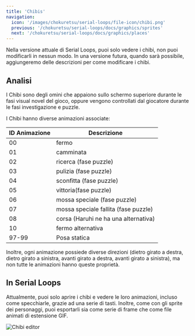 ```yaml
---
title: 'Chibis'
navigation:
  icon: '/images/chokuretsu/serial-loops/file-icon/chibi.png'
  previous: '/chokuretsu/serial-loops/docs/graphics/sprites'
  next: '/chokuretsu/serial-loops/docs/graphics/places'
---
```


Nella versione attuale di Serial Loops, puoi solo vedere i chibi, non puoi modificarli in nessun modo.
In una versione futura, quando sarà possibile, aggiungeremo delle descrizioni per come modificare i chibi.

## Analisi
I Chibi sono degli omini che appaiono sullo schermo superiore durante le fasi visual novel del gioco, oppure vengono controllati dal giocatore
durante le fasi investigazione e puzzle.

I Chibi hanno diverse animazioni associate:

| ID Animazione | Descrizione |
|------------------|-------------|
| 00 | fermo |
| 01 | camminata |
| 02 | ricerca (fase puzzle) |
| 03 | pulizia (fase puzzle) |
| 04 | sconfitta (fase puzzle) |
| 05 | vittoria(fase puzzle) |
| 06 | mossa speciale (fase puzzle) |
| 07 | mossa speciale fallita (fase puzzle) |
| 08 | corsa (Haruhi ne ha una alternativa) |
| 10 | fermo alternativa |
| 97-99 | Posa statica |

Inoltre, ogni animazione possiede diverse direzioni (dietro girato a destra, dietro girato a sinistra, avanti girato a destra, avanti girato a sinistra), ma non tutte
le animazioni hanno queste proprietà.

## In Serial Loops
Attualmente, puoi solo aprire i chibi e vedere le loro animazioni, incluso come specchiarle, grazie ad una serie di tasti.
Inoltre, come con gli sprite dei personaggi, puoi esportarli sia come serie di frame che come file animati di estensione GIF.

![Chibi editor](/images/chokuretsu/serial-loops/chibi-editing.png)